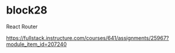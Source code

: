 # block28
React Router

https://fullstack.instructure.com/courses/641/assignments/25967?module_item_id=207240
